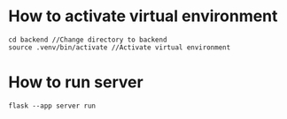 # How to activate virtual environment
    cd backend //Change directory to backend
    source .venv/bin/activate //Activate virtual environment
# How to run server
    flask --app server run
